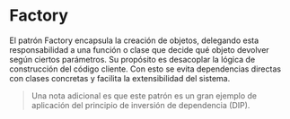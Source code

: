 # Factory

El patrón Factory encapsula la creación de objetos, delegando esta responsabilidad a una función o clase que decide qué objeto devolver según ciertos parámetros.
Su propósito es desacoplar la lógica de construcción del código cliente. Con esto se evita dependencias directas con clases concretas y facilita la extensibilidad del sistema.

> Una nota adicional es que este patrón es un gran ejemplo de aplicación del principio de inversión de dependencia (DIP).
